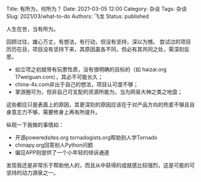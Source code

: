 Title: 有所为，何所为？
Date: 2021-03-05 12:00
Category: 杂谈
Tags: 杂谈
Slug: 2021/03/what-to-do
Authors: 飞龙
Status: published

人生在世，当有所为。

回顾过往，雄心万丈，有想法，有行动，但没有坚持，深以为憾。
尝试过的项目历历在目，项目没有坚持下来，其原因虽各不同，但必有其共同之处，需深刻反思。

- 如立项之初就带有玩票性质，没有很明确的目标的（如 haizai.org 17weiguan.com），其必不可能长久；
- china-4s.com非出于自己的想法，项目认可度不够；
- 掌游圈可为，但非自己可支配的资源所能为，当为网易大神之类之地盘；

这些都应只是表面上的原因，其更深刻的原因应该在于对产品方向的热爱不够且自身意志力不够，需要修身上再有所提升。

纵观一下我做的事情如：

- 开源poweredsites.org tornadogists.org帮助别人学Tornado
- chinapy.org回答别人Python问题
- 偏见APP则提供了一个小年轻的倾诉通道

发现我还是非常乐于帮助他人的，而且从中获得的成就感比较强烈，这是可能的可坚持的动力源泉之一。
